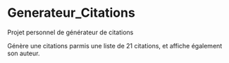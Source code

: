 # Generateur_Citations
Projet personnel de générateur de citations

Génère une citations parmis une liste de 21 citations, et affiche également son auteur.

